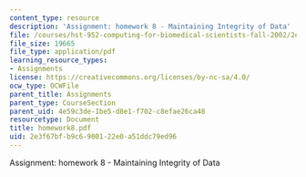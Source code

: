 ```yaml
---
content_type: resource
description: 'Assignment: homework 8 - Maintaining Integrity of Data'
file: /courses/hst-952-computing-for-biomedical-scientists-fall-2002/2e3f67bfb9c6900122e0a51ddc79ed96_homework8.pdf
file_size: 19665
file_type: application/pdf
learning_resource_types:
- Assignments
license: https://creativecommons.org/licenses/by-nc-sa/4.0/
ocw_type: OCWFile
parent_title: Assignments
parent_type: CourseSection
parent_uid: 4e59c3de-1be5-d8e1-f702-c8efae26ca48
resourcetype: Document
title: homework8.pdf
uid: 2e3f67bf-b9c6-9001-22e0-a51ddc79ed96
---
```

Assignment: homework 8 - Maintaining Integrity of Data